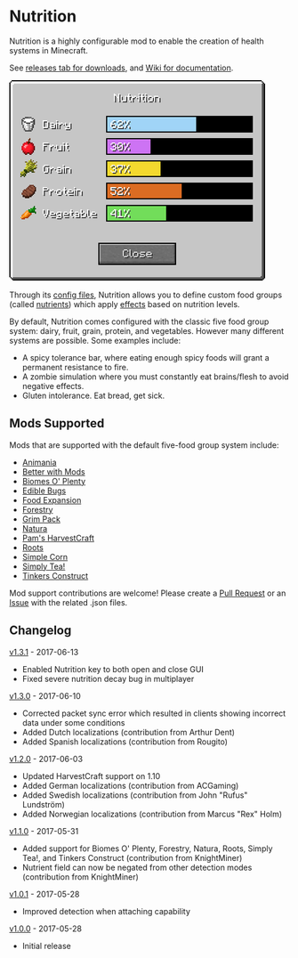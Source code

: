 # Nutrition

Nutrition is a highly configurable mod to enable the creation of health systems in Minecraft.

See [releases tab for downloads](https://github.com/WesCook/Nutrition/releases), and [Wiki for documentation](https://github.com/WesCook/Nutrition/wiki).

![Nutrition GUI](screenshots/gui.png "Nutrition GUI")

Through its [config files](https://github.com/WesCook/Nutrition/wiki/Configuration), Nutrition allows you to define custom food groups (called [nutrients](https://github.com/WesCook/Nutrition/wiki/Nutrients)) which apply [effects](https://github.com/WesCook/Nutrition/wiki/Effects) based on nutrition levels.

By default, Nutrition comes configured with the classic five food group system: dairy, fruit, grain, protein, and vegetables.  However many different systems are possible.  Some examples include:

* A spicy tolerance bar, where eating enough spicy foods will grant a permanent resistance to fire.
* A zombie simulation where you must constantly eat brains/flesh to avoid negative effects.
* Gluten intolerance.  Eat bread, get sick.

## Mods Supported

Mods that are supported with the default five-food group system include:

* [Animania](https://minecraft.curseforge.com/projects/animania)
* [Better with Mods](https://minecraft.curseforge.com/projects/better-with-mods)
* [Biomes O' Plenty](https://minecraft.curseforge.com/projects/biomes-o-plenty)
* [Edible Bugs](https://minecraft.curseforge.com/projects/edible-bugs)
* [Food Expansion](https://minecraft.curseforge.com/projects/food-expansion)
* [Forestry](https://minecraft.curseforge.com/projects/forestry)
* [Grim Pack](https://minecraft.curseforge.com/projects/grim-pack)
* [Natura](https://minecraft.curseforge.com/projects/natura)
* [Pam's HarvestCraft](https://minecraft.curseforge.com/projects/pams-harvestcraft)
* [Roots](https://minecraft.curseforge.com/projects/roots)
* [Simple Corn](https://minecraft.curseforge.com/projects/simple-corn)
* [Simply Tea!](https://minecraft.curseforge.com/projects/simply-tea)
* [Tinkers Construct](https://minecraft.curseforge.com/projects/tinkers-construct)

Mod support contributions are welcome!  Please create a [Pull Request](https://github.com/WesCook/Nutrition/pulls) or an [Issue](https://github.com/WesCook/Nutrition/issues) with the related .json files.

## Changelog

[v1.3.1](https://github.com/WesCook/Nutrition/releases/tag/v1.3.1) - 2017-06-13
* Enabled Nutrition key to both open and close GUI
* Fixed severe nutrition decay bug in multiplayer

[v1.3.0](https://github.com/WesCook/Nutrition/releases/tag/v1.3.0) - 2017-06-10
* Corrected packet sync error which resulted in clients showing incorrect data under some conditions 
* Added Dutch localizations (contribution from Arthur Dent)
* Added Spanish localizations (contribution from Rougito)

[v1.2.0](https://github.com/WesCook/Nutrition/releases/tag/v1.2.0) - 2017-06-03

* Updated HarvestCraft support on 1.10
* Added German localizations (contribution from ACGaming)
* Added Swedish localizations (contribution from John "Rufus" Lundström)
* Added Norwegian localizations (contribution from Marcus "Rex" Holm)

[v1.1.0](https://github.com/WesCook/Nutrition/releases/tag/v1.1.0) - 2017-05-31

* Added support for Biomes O' Plenty, Forestry, Natura, Roots, Simply Tea!, and Tinkers Construct (contribution from KnightMiner)
* Nutrient field can now be negated from other detection modes (contribution from KnightMiner)

[v1.0.1](https://github.com/WesCook/Nutrition/releases/tag/v1.0.1) - 2017-05-28

* Improved detection when attaching capability

[v1.0.0](https://github.com/WesCook/Nutrition/releases/tag/v1.0.0) - 2017-05-28

* Initial release
